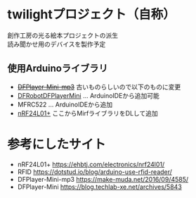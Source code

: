 # twilightプロジェクト（自称）
創作工房の光る絵本プロジェクトの派生  
読み聞かせ用のデバイスを製作予定

## 使用Arduinoライブラリ
- ~~[DFPlayer-Mini-mp3](https://github.com/DFRobot/DFPlayer-Mini-mp3)~~ 古いものらしいので以下のものに変更
- [DFRobotDFPlayerMini](https://github.com/DFRobot/DFRobotDFPlayerMini) ... ArduinoIDEから追加可能
- MFRC522 ... ArduinoIDEから追加
- [nRF24L01+](http://playground.arduino.cc/InterfacingWithHardware/Nrf24L01#.UyByz_l_vh4)
ここからMirfライブラリをDLして追加


# 参考にしたサイト
- nRF24L01+ https://ehbtj.com/electronics/nrf24l01/
- RFID https://dotstud.io/blog/arduino-use-rfid-reader/
- DFPlayer-Mini-mp3 https://make-muda.net/2016/09/4585/
- DFPlayer-Mini https://blog.techlab-xe.net/archives/5843
